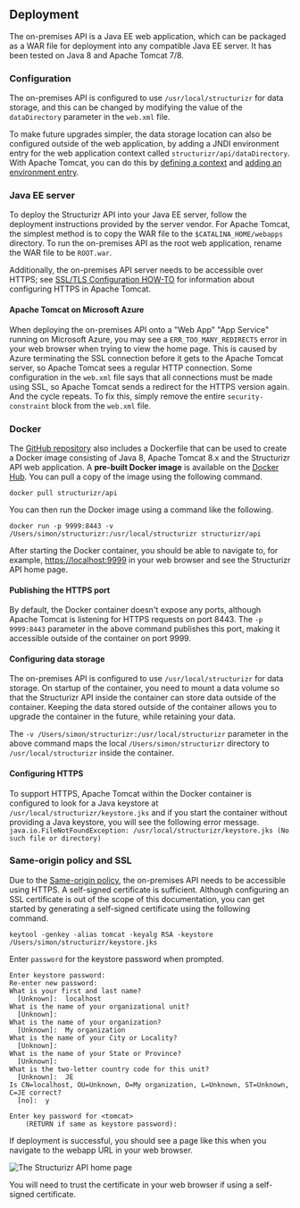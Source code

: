 ## Deployment

The on-premises API is a Java EE web application, which can be packaged as a WAR file for deployment into any compatible Java EE server.
It has been tested on Java 8 and Apache Tomcat 7/8.

### Configuration

The on-premises API is configured to use ```/usr/local/structurizr``` for data storage, and this can be changed by modifying the value of the
 ```dataDirectory``` parameter in the ```web.xml``` file.
 
To make future upgrades simpler, the data storage location can also be configured outside of the web application, by adding a
JNDI environment entry for the web application context called ```structurizr/api/dataDirectory```.
With Apache Tomcat, you can do this by [defining a context](http://tomcat.apache.org/tomcat-7.0-doc/config/context.html#Defining_a_context)
and [adding an environment entry](http://tomcat.apache.org/tomcat-7.0-doc/config/context.html#Environment_Entries).

### Java EE server

To deploy the Structurizr API into your Java EE server, follow the deployment instructions provided by the server vendor.
For Apache Tomcat, the simplest method is to copy the WAR file to the ```$CATALINA_HOME/webapps``` directory.
To run the on-premises API as the root web application, rename the WAR file to be ```ROOT.war```.

Additionally, the on-premises API server needs to be accessible over HTTPS; see [SSL/TLS Configuration HOW-TO](https://tomcat.apache.org/tomcat-8.0-doc/ssl-howto.html) for information about configuring HTTPS in Apache Tomcat.

#### Apache Tomcat on Microsoft Azure

When deploying the on-premises API onto a "Web App" "App Service" running on Microsoft Azure, you may see a ```ERR_TOO_MANY_REDIRECTS``` error in your web browser when trying to view the home page.
This is caused by Azure terminating the SSL connection before it gets to the Apache Tomcat server, so Apache Tomcat sees a regular HTTP connection.
Some configuration in the ```web.xml``` file says that all connections must be made using SSL, so Apache Tomcat sends a redirect for the HTTPS version again. And the cycle repeats.
To fix this, simply remove the entire ```security-constraint``` block from the ```web.xml``` file.

### Docker

The [GitHub repository](https://github.com/structurizr/api) also includes a Dockerfile that can be used to create a Docker image consisting of Java 8, Apache Tomcat 8.x and the Structurizr API web application.
A __pre-built Docker image__ is available on the [Docker Hub](https://hub.docker.com/r/structurizr/api/). You can pull a copy of the image using the following command.

```
docker pull structurizr/api
```

You can then run the Docker image using a command like the following.

```
docker run -p 9999:8443 -v /Users/simon/structurizr:/usr/local/structurizr structurizr/api
```

After starting the Docker container, you should be able to navigate to, for example, [https://localhost:9999](https://localhost:9999) in your web browser and see the Structurizr API home page.

#### Publishing the HTTPS port

By default, the Docker container doesn't expose any ports, although Apache Tomcat is listening for HTTPS requests on port 8443. The ```-p 9999:8443``` parameter in the above command publishes this port, making it accessible outside of the container on port 9999.

#### Configuring data storage

The on-premises API is configured to use ```/usr/local/structurizr``` for data storage. On startup of the container, you need to mount a data volume so that the Structurizr API inside the container can store data outside of the container. Keeping the data stored outside of the container allows you to upgrade the container in the future, while retaining your data.

The ```-v /Users/simon/structurizr:/usr/local/structurizr``` parameter in the above command maps the local ```/Users/simon/structurizr``` directory to ```/usr/local/structurizr``` inside the container.

#### Configuring HTTPS

To support HTTPS, Apache Tomcat within the Docker container is configured to look for a Java keystore at ```/usr/local/structurizr/keystore.jks``` and if you start the container without providing a Java keystore, you will see the following error message.
```java.io.FileNotFoundException: /usr/local/structurizr/keystore.jks (No such file or directory)```

### Same-origin policy and SSL

Due to the [Same-origin policy](https://developer.mozilla.org/en-US/docs/Web/Security/Same-origin_policy), the on-premises API needs to be accessible using HTTPS. A self-signed certificate is sufficient.
Although configuring an SSL certificate is out of the scope of this documentation, you can get started by generating a self-signed certificate using the following command.

```
keytool -genkey -alias tomcat -keyalg RSA -keystore /Users/simon/structurizr/keystore.jks
```

Enter ```password``` for the keystore password when prompted.

```
Enter keystore password:  
Re-enter new password: 
What is your first and last name?
  [Unknown]:  localhost
What is the name of your organizational unit?
  [Unknown]:  
What is the name of your organization?
  [Unknown]:  My organization
What is the name of your City or Locality?
  [Unknown]:  
What is the name of your State or Province?
  [Unknown]:  
What is the two-letter country code for this unit?
  [Unknown]:  JE
Is CN=localhost, OU=Unknown, O=My organization, L=Unknown, ST=Unknown, C=JE correct?
  [no]:  y

Enter key password for <tomcat>
	(RETURN if same as keystore password): 
```

If deployment is successful, you should see a page like this when you navigate to the webapp URL in your web browser.

![The Structurizr API home page](structurizr-api-home-page.png)

You will need to trust the certificate in your web browser if using a self-signed certificate.
